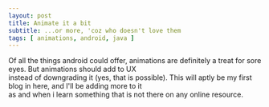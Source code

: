 ```yaml
---
layout: post
title: Animate it a bit
subtitle: ...or more, 'coz who doesn't love them
tags: [ animations, android, java ] 
---
```

Of all the things android could offer, animations are definitely a treat for sore eyes. But animations should add to UX  
instead of downgrading it (yes, that is possible). This will aptly be my first blog in here, and I'll be adding more to it  
as and when i learn something that is not there on any online resource.
